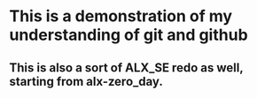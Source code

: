 # This is a demonstration of my understanding of git and github
## This is also a sort of ALX_SE redo as well, starting from alx-zero_day.
